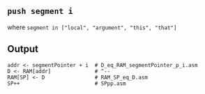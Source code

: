 `push segment i`
----

where `segment in ["local", "argument", "this", "that"]`

Output
----

```
addr <- segmentPointer + i  # D_eq_RAM_segmentPointer_p_i.asm
D <- RAM[addr]              # ^--
RAM[SP] <- D                # RAM_SP_eq_D.asm
SP++                        # SPpp.asm
```